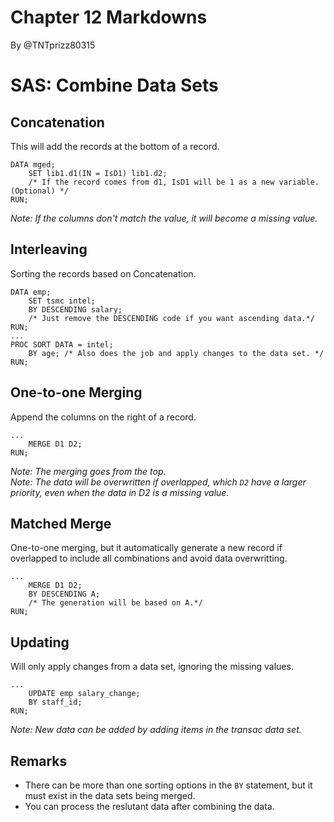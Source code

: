 # Chapter 12 Markdowns
By @TNTprizz80315

# SAS: Combine Data Sets

## Concatenation
This will add the records at the bottom of a record.

```sas
DATA mged;
    SET lib1.d1(IN = IsD1) lib1.d2;
    /* If the record comes from d1, IsD1 will be 1 as a new variable. (Optional) */
RUN;
```
*Note: If the columns don't match the value, it will become a missing value.*

## Interleaving
Sorting the records based on Concatenation.

```sas
DATA emp;
    SET tsmc intel;
    BY DESCENDING salary;
    /* Just remove the DESCENDING code if you want ascending data.*/
RUN;
...
PROC SORT DATA = intel;
    BY age; /* Also does the job and apply changes to the data set. */
RUN;
```

## One-to-one Merging
Append the columns on the right of a record.

```sas
...
    MERGE D1 D2;
RUN;
```
*Note: The merging goes from the top.*  
*Note: The data will be overwritten if overlapped, which `D2` have a larger priority, even when the data in D2 is a missing value.*

## Matched Merge
One-to-one merging, but it automatically generate a new record if overlapped to include all combinations and avoid data overwritting.

```sas
...
    MERGE D1 D2;
    BY DESCENDING A;
    /* The generation will be based on A.*/
RUN;
```

## Updating
Will only apply changes from a data set, ignoring the missing values.

```sas
...
    UPDATE emp salary_change;
    BY staff_id;
RUN;
```
*Note: New data can be added by adding items in the transac data set.*

## Remarks
 - There can be more than one sorting options in the `BY` statement, but it must exist in the data sets being merged.
 - You can process the reslutant data after combining the data.